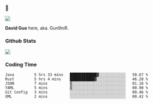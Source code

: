 ### 👋

![](https://komarev.com/ghpvc/?username=Gun9niR&label=Total+Views)

**David Guo** here, aka. Gun9niR.

### Github Stats

<img src="https://github-readme-stats.vercel.app/api?username=Gun9niR&count_private=true&show_icons=true&theme=vue-dark&hide_title=true">

### Coding Time

<!--START_SECTION:waka-->

```text
Java         5 hrs 33 mins   ████████████▓░░░░░░░░░░░░   50.67 %
Rust         5 hrs 4 mins    ███████████▓░░░░░░░░░░░░░   46.28 %
JSON         7 mins          ▒░░░░░░░░░░░░░░░░░░░░░░░░   01.16 %
YAML         5 mins          ▒░░░░░░░░░░░░░░░░░░░░░░░░   00.90 %
Git Config   3 mins          ░░░░░░░░░░░░░░░░░░░░░░░░░   00.46 %
XML          2 mins          ░░░░░░░░░░░░░░░░░░░░░░░░░   00.42 %
```

<!--END_SECTION:waka-->
